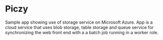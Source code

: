 Piczy
=====

Sample app showing use of storage service on Microsoft Azure. App is a cloud service that uses blob storage, table storage and queue service for synchronizing the web front end with a a batch job running in a worker role.
